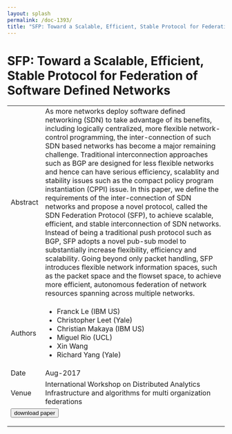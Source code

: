 ```yaml
---
layout: splash
permalink: /doc-1393/
title: "SFP: Toward a Scalable, Efficient, Stable Protocol for Federation of Software Defined Networks"
---
```


# SFP: Toward a Scalable, Efficient, Stable Protocol for Federation of Software Defined Networks

<table>
    <tbody>
    <tr>
        <td>Abstract</td>
        <td>As more networks deploy software defined networking (SDN) to take advantage of its benefits, including logically centralized, more flexible network-control programming, the inter-connection of such SDN based networks has become a major remaining challenge. Traditional interconnection approaches such as BGP are designed for less flexible networks and hence can have serious efficiency, scalablity and stability issues such as the compact policy program instantiation (CPPI) issue. In this paper, we define the requirements of the inter-connection of SDN networks and propose a novel protocol, called the SDN Federation Protocol (SFP), to achieve scalable, efficient, and stable interconnection of SDN networks. Instead of being a traditional push protocol such as BGP, SFP adopts a novel pub-sub model to substantially increase flexibility, efficiency and scalability. Going beyond only packet handling, SFP introduces flexible network information spaces, such as the packet space and the flowset space, to achieve more efficient, autonomous federation of network resources spanning across multiple networks.</td>
    </tr>
    <tr>
        <td>Authors</td>
        <td>
            <ul>
                <li>Franck Le (IBM US)</li>
                <li>Christopher Leet (Yale)</li>
                <li>Christian Makaya (IBM US)</li>
                <li>Miguel Rio (UCL)</li>
                <li>Xin Wang</li>
                <li>Richard Yang (Yale)</li>
            </ul>
        </td>
    </tr>
    <tr>
        <td>Date</td>
        <td>Aug-2017</td>
    </tr>
    <tr>
        <td>Venue</td>
        <td>International Workshop on Distributed Analytics Infrastructure and algorithms for multi organization federations</td>
    </tr>
        <tr>
            <td colspan="2">
                <form method="get" action="https://dais-ita.org/sites/default/files/IEEE-SWC-DAIS-24.pdf">
                    <button type="submit">download paper</button>
                </form>
            </td>
        </tr>
    </tbody>
</table>
